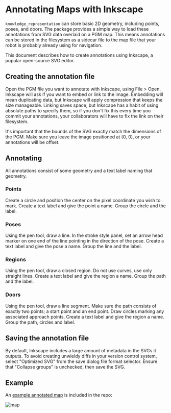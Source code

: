 # Annotating Maps with Inkscape

`knowledge_representation` can store basic 2D geometry, including points, poses, and doors. The package provides a simple way to load these annotations from SVG data overlaid on a PGM map. This means annotations can be stored in the filesystem as a sidecar file to the map file that your robot is probably already using for navigation.

This document describes how to create annotations using Inkscape, a popular open-source SVG editor.

## Creating the annotation file

Open the PGM file you want to annotate with Inkscape, using File > Open.
Inkscape will ask if you want to embed or link to the image. Embedding will mean duplicating data, but Inkscape will apply compression that keeps the size manageable. Linking saves space, but Inkscape has a habit of using absolute paths to specify them, so if you don't fix this every time you commit your annotations, your collaborators will have to fix the link on their filesystem.

It's important that the bounds of the SVG exactly match the dimensions of the PGM. Make sure you leave the image positioned at (0, 0), or your annotations will be offset.

## Annotating

All annotations consist of some geometry and a text label naming that geometry.

### Points

Create a circle and position the center on the pixel coordinate you wish to mark. Create a text label and give the point a name. Group the circle and the label.

### Poses

Using the pen tool, draw a line. In the stroke style panel, set an arrow head marker on one end of the line pointing in the direction of the pose. Create a text label and give the pose a name. Group the line and the label.

### Regions

Using the pen tool, draw a closed region. Do not use curves, use only straight lines. Create a text label and give the region a name. Group the path and the label.

### Doors

Using the pen tool, draw a line segment. Make sure the path consists of exactly two points; a start point and an end point. Draw circles marking any associated approach points. Create a text label and give the region a name. Group the path, circles and label.

## Saving the annotation file

By default, Inkscape includes a large amount of metadata in the SVGs it outputs. To avoid creating unwieldy diffs in your version control system, select "Optimized SVG" from the save dialog file format selector. Ensure that "Collapse groups" is unchecked, then save the SVG.

## Example

An [example annotated map](https://github.com/utexas-bwi/knowledge_representation/blob/master/test/resources/map/map_inkscape.svg) is included in the repo:

![map](https://raw.githubusercontent.com/utexas-bwi/knowledge_representation/master/test/resources/map/map_inkscape.svg)